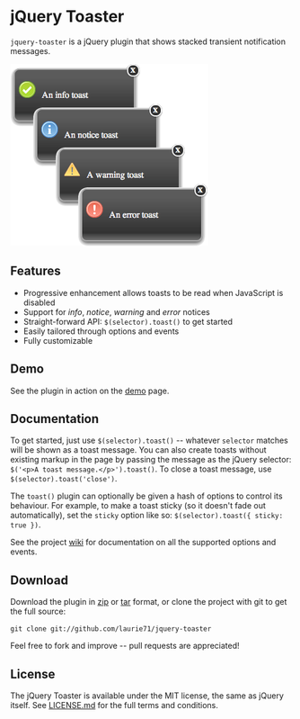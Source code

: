 # jQuery Toaster

`jquery-toaster` is a jQuery plugin that shows stacked transient notification messages. 

<img alt="Sample image showing 'toast' notifications" src="./toast.png">
     
## Features

* Progressive enhancement allows toasts to be read when JavaScript is disabled
* Support for *info*, *notice*, *warning* and *error* notices
* Straight-forward API: `$(selector).toast()` to get started
* Easily tailored through options and events
* Fully customizable

## Demo

See the plugin in action on the [demo][] page.

## Documentation

To get started, just use `$(selector).toast()` -- whatever `selector` matches will be shown as a toast message. You can also create toasts without existing markup in the page by passing the message as the jQuery selector: `$('<p>A toast message.</p>').toast()`. To close a toast message, use `$(selector).toast('close')`.

The `toast()` plugin can optionally be given a hash of options to control its behaviour. For example, to make a toast sticky (so it doesn't fade out automatically), set the `sticky` option like so: `$(selector).toast({ sticky: true })`.

See the project [wiki][] for documentation on all the supported options and events.

## Download

Download the plugin in [zip][] or [tar][] format, or clone the project with git to get the full source: 

    git clone git://github.com/laurie71/jquery-toaster

Feel free to fork and improve -- pull requests are appreciated!

## License

The jQuery Toaster is available under the MIT license, the same as jQuery itself. See [LICENSE.md][] for the full terms and conditions.

  [zip]:            http://github.com/laurie71/jquery-toaster/zipball/master
  [tar]:            http://github.com/laurie71/jquery-toaster/tarball/master
  [demo]:           http://laurie71.github.com/jquery-toaster/
  [wiki]:           https://github.com/laurie71/jquery-toaster/wiki
  [LICENSE.md]:     https://github.com/laurie71/jquery-toaster/blob/master/LICENSE.md
  [GitHub project]: https://github.com/laurie71/jquery-toaser/

